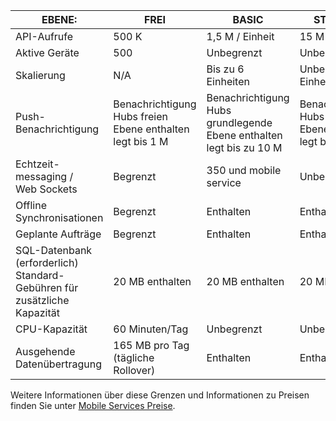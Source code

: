 
| EBENE: | FREI | BASIC | STANDARD |
|----|----|----|----|
| API-Aufrufe | 500 K | 1,5 M / Einheit | 15 M / Einheit |
| Aktive Geräte | 500 | Unbegrenzt | Unbegrenzt |
| Skalierung | N/A | Bis zu 6 Einheiten | Unbegrenzte Einheiten |
| Push-Benachrichtigung | Benachrichtigung Hubs freien Ebene enthalten legt bis 1 M | Benachrichtigung Hubs grundlegende Ebene enthalten legt bis zu 10 M | Benachrichtigung Hubs Standard Ebene enthalten legt bis zu 10 M |
| Echtzeit-messaging /<br/>Web Sockets | Begrenzt | 350 und mobile service | Unbegrenzt |
| Offline Synchronisationen | Begrenzt | Enthalten | Enthalten |
| Geplante Aufträge  | Begrenzt | Enthalten | Enthalten |
| SQL-Datenbank (erforderlich) <br/>Standard-Gebühren für zusätzliche Kapazität | 20 MB enthalten | 20 MB enthalten | 20 MB enthalten |
| CPU-Kapazität | 60 Minuten/Tag | Unbegrenzt | Unbegrenzt |
| Ausgehende Datenübertragung | 165 MB pro Tag (tägliche Rollover) | Enthalten | Enthalten |

Weitere Informationen über diese Grenzen und Informationen zu Preisen finden Sie unter [Mobile Services Preise](https://azure.microsoft.com/pricing/details/mobile-services/). 

